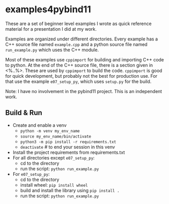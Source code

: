 # examples4pybind11

These are a set of beginner level examples I wrote as quick reference material
for a presentation I did at my work.

Examples are organized under different directories. Every example has a C++
source file named `example.cpp` and a python source file named `run_example.py`
which uses the C++ module.

Most of these examples use `cppimport` for building and importing C++ code to
python. At the end of the C++ source file, there is a section given in <%..%>.
These are used by `cppimport` to build the code. `cppimport` is good for quick
development, but probably not the best for production use. For that use the
example `e07_setup_py`, which uses `setup.py` for the build.

Note: I have no involvement in the pybind11 project. This is an independent work.

## Build & Run

- Create and enable a venv
    - `python -m venv my_env_name`
    - `source my_env_name/bin/activate`
    - `python3 -m pip install -r requirements.txt`
    - `deactivate` # to end your session in this venv
- Install the project requirements from requirements.txt
- For all directories except `e07_setup_py`:
    - cd to the directory
    - run the script: `python run_example.py`
- For `e07_setup_py`:
    - cd to the directory
    - install wheel: `pip install wheel`
    - build and install the library using `pip install .`
    - run the script: `python run_example.py`
